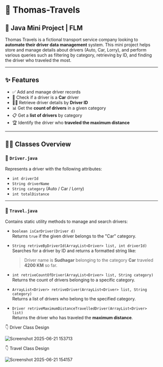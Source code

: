 # 🚗 Thomas-Travels

## 📘 Java Mini Project | FLM

Thomas Travels is a fictional transport service company looking to **automate their driver data management** system. This mini project helps store and manage details about drivers (Auto, Car, Lorry), and perform various queries such as filtering by category, retrieving by ID, and finding the driver who traveled the most.

---

## ✨ Features

- ✅ Add and manage driver records
- 🚙 Check if a driver is a **Car** driver
- 🧑‍💼 Retrieve driver details by **Driver ID**
- 📊 Get the **count of drivers** in a given category
- 📋 Get a **list of drivers** by category
- 🏆 Identify the driver who **traveled the maximum distance**

---

## 🧑‍💻 Classes Overview

### 🔹 `Driver.java`

Represents a driver with the following attributes:

- `int driverId`
- `String driverName`
- `String category` (Auto / Car / Lorry)
- `int totalDistance`

---

### 🔹 `Travel.java`

Contains static utility methods to manage and search drivers:

- `boolean isCarDriver(Driver d)`  
  Returns `true` if the given driver belongs to the "Car" category.

- `String retriveByDriverId(ArrayList<Driver> list, int driverId)`  
  Searches for a driver by ID and returns a formatted string like:  
  > Driver name is **Sudhagar** belonging to the category **Car** traveled **4200 KM** so far.

- `int retriveCountOfDriver(ArrayList<Driver> list, String category)`  
  Returns the count of drivers belonging to a specific category.

- `ArrayList<Driver> retriveDriver(ArrayList<Driver> list, String category)`  
  Returns a list of drivers who belong to the specified category.

- `Driver retriveMaximumDistanceTravelledDriver(ArrayList<Driver> list)`  
  Returns the driver who has traveled the **maximum distance**.

👇 Driver Class Design

 ![Screenshot 2025-06-21 153713](https://github.com/user-attachments/assets/ca1f4623-187b-4397-8b4d-89e66b6577ae)

 👇 Travel Class Design

  ![Screenshot 2025-06-21 154157](https://github.com/user-attachments/assets/9bf29442-5bb2-4ffb-bad1-9f7b47fc77e0)
